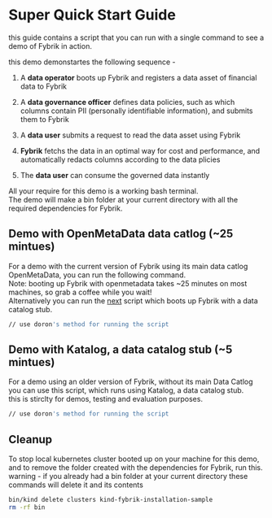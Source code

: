 # Super Quick Start Guide

this guide contains a script that you can run with a single command to see a demo of Fybrik in action.  

this demo demonstartes the following sequence -  

1. A **data operator** boots up Fybrik and registers a data asset of financial data to Fybrik

2. A **data governance officer** defines data policies, such as which columns contain PII (personally identifiable information), and submits them to Fybrik

3. A **data user** submits a request to read the data asset using Fybrik

4. **Fybrik** fetchs the data in an optimal way for cost and performance, and automatically redacts columns according to the data plicies

5. The **data user** can consume the governed data instantly

All your require for this demo is a working bash terminal.  
The demo will make a bin folder at your current directory with all the required dependencies for Fybrik.

## Demo with OpenMetaData data catlog (~25 mintues)
For a demo with the current version of Fybrik using its main data catlog OpenMetaData, you can run the following command.  
Note: booting up Fybrik with openmetadata takes ~25 minutes on most machines, so grab a coffee while you wait!  
Alternatively you can run the [next](#demo-with-katalog-a-data-catalog-stub-5-mintues) script which boots up Fybrik with a data catalog stub.  

```bash
// use doron's method for running the script
```

## Demo with Katalog, a data catalog stub (~5 mintues)
For a demo using an older version of Fybrik, without its main Data Catlog you can use this script, which runs using Katalog, a data catalog stub.  
this is stirclty for demos, testing and evaluation purposes.

```bash
// use doron's method for running the script
```

## Cleanup

To stop local kubernetes cluster booted up on your machine for this demo, and to remove the folder created with the dependencies for Fybrik, run this.  
warning - if you already had a bin folder at your current directory these commands will delete it and its contents

```bash
bin/kind delete clusters kind-fybrik-installation-sample
rm -rf bin 
```